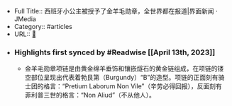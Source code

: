 - Full Title:: 西班牙小公主被授予了金羊毛勋章，全世界都在报道|界面新闻 · JMedia
- Category:: #articles
- URL:: [🔗](https://www.jiemian.com/article/3861258.html)
- ### Highlights first synced by #Readwise [[April 13th, 2023]]
    - 金羊毛勋章项链是由黄金绵羊垂饰和镶嵌燧石的黄金链组成，在项链的镂空部位呈现出代表着勃艮第（Burgundy）“B”的造型。项链的正面刻有骑士团的格言：“Pretium Laborum Non Vile”（辛劳必得回报），反面刻有菲利普三世的格言：“Non Aliud”（不从他人）。
